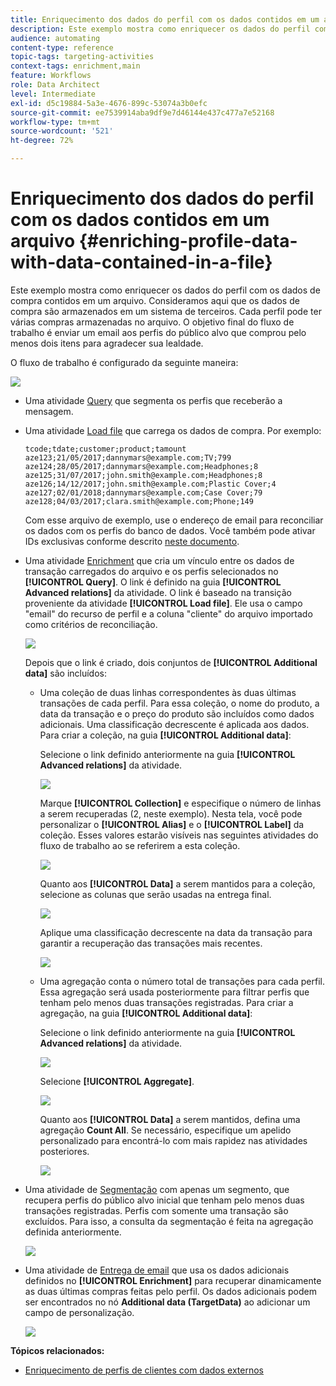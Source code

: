 ```yaml
---
title: Enriquecimento dos dados do perfil com os dados contidos em um arquivo
description: Este exemplo mostra como enriquecer os dados do perfil com os dados de compra contidos em um arquivo.
audience: automating
content-type: reference
topic-tags: targeting-activities
context-tags: enrichment,main
feature: Workflows
role: Data Architect
level: Intermediate
exl-id: d5c19884-5a3e-4676-899c-53074a3b0efc
source-git-commit: ee7539914aba9df9e7d46144e437c477a7e52168
workflow-type: tm+mt
source-wordcount: '521'
ht-degree: 72%

---
```


# Enriquecimento dos dados do perfil com os dados contidos em um arquivo {#enriching-profile-data-with-data-contained-in-a-file}

Este exemplo mostra como enriquecer os dados do perfil com os dados de compra contidos em um arquivo. Consideramos aqui que os dados de compra são armazenados em um sistema de terceiros. Cada perfil pode ter várias compras armazenadas no arquivo. O objetivo final do fluxo de trabalho é enviar um email aos perfis do público alvo que comprou pelo menos dois itens para agradecer sua lealdade.

O fluxo de trabalho é configurado da seguinte maneira:

![](assets/enrichment_example_workflow.png)

* Uma atividade [Query](../../automating/using/query.md) que segmenta os perfis que receberão a mensagem.
* Uma atividade [Load file](../../automating/using/load-file.md) que carrega os dados de compra. Por exemplo:

  ```
  tcode;tdate;customer;product;tamount
  aze123;21/05/2017;dannymars@example.com;TV;799
  aze124;28/05/2017;dannymars@example.com;Headphones;8
  aze125;31/07/2017;john.smith@example.com;Headphones;8
  aze126;14/12/2017;john.smith@example.com;Plastic Cover;4
  aze127;02/01/2018;dannymars@example.com;Case Cover;79
  aze128;04/03/2017;clara.smith@example.com;Phone;149
  ```

  Com esse arquivo de exemplo, use o endereço de email para reconciliar os dados com os perfis do banco de dados. Você também pode ativar IDs exclusivas conforme descrito [neste documento](../../developing/using/configuring-the-resource-s-data-structure.md#generating-a-unique-id-for-profiles-and-custom-resources).

* Uma atividade [Enrichment](../../automating/using/enrichment.md) que cria um vínculo entre os dados de transação carregados do arquivo e os perfis selecionados no **[!UICONTROL Query]**. O link é definido na guia **[!UICONTROL Advanced relations]** da atividade. O link é baseado na transição proveniente da atividade **[!UICONTROL Load file]**. Ele usa o campo &quot;email&quot; do recurso de perfil e a coluna &quot;cliente&quot; do arquivo importado como critérios de reconciliação.

  ![](assets/enrichment_example_workflow2.png)

  Depois que o link é criado, dois conjuntos de **[!UICONTROL Additional data]** são incluídos:

   * Uma coleção de duas linhas correspondentes às duas últimas transações de cada perfil. Para essa coleção, o nome do produto, a data da transação e o preço do produto são incluídos como dados adicionais. Uma classificação decrescente é aplicada aos dados. Para criar a coleção, na guia **[!UICONTROL Additional data]**:

     Selecione o link definido anteriormente na guia **[!UICONTROL Advanced relations]** da atividade.

     ![](assets/enrichment_example_workflow3.png)

     Marque **[!UICONTROL Collection]** e especifique o número de linhas a serem recuperadas (2, neste exemplo). Nesta tela, você pode personalizar o **[!UICONTROL Alias]** e o **[!UICONTROL Label]** da coleção. Esses valores estarão visíveis nas seguintes atividades do fluxo de trabalho ao se referirem a esta coleção.

     ![](assets/enrichment_example_workflow4.png)

     Quanto aos **[!UICONTROL Data]** a serem mantidos para a coleção, selecione as colunas que serão usadas na entrega final.

     ![](assets/enrichment_example_workflow6.png)

     Aplique uma classificação decrescente na data da transação para garantir a recuperação das transações mais recentes.

     ![](assets/enrichment_example_workflow7.png)

   * Uma agregação conta o número total de transações para cada perfil. Essa agregação será usada posteriormente para filtrar perfis que tenham pelo menos duas transações registradas. Para criar a agregação, na guia **[!UICONTROL Additional data]**:

     Selecione o link definido anteriormente na guia **[!UICONTROL Advanced relations]** da atividade.

     ![](assets/enrichment_example_workflow3.png)

     Selecione **[!UICONTROL Aggregate]**.

     ![](assets/enrichment_example_workflow8.png)

     Quanto aos **[!UICONTROL Data]** a serem mantidos, defina uma agregação **Count All**. Se necessário, especifique um apelido personalizado para encontrá-lo com mais rapidez nas atividades posteriores.

     ![](assets/enrichment_example_workflow9.png)

* Uma atividade de [Segmentação](../../automating/using/segmentation.md) com apenas um segmento, que recupera perfis do público alvo inicial que tenham pelo menos duas transações registradas. Perfis com somente uma transação são excluídos. Para isso, a consulta da segmentação é feita na agregação definida anteriormente.

  ![](assets/enrichment_example_workflow5.png)

* Uma atividade de [Entrega de email](../../automating/using/email-delivery.md) que usa os dados adicionais definidos no **[!UICONTROL Enrichment]** para recuperar dinamicamente as duas últimas compras feitas pelo perfil. Os dados adicionais podem ser encontrados no nó **Additional data (TargetData)** ao adicionar um campo de personalização.

  ![](assets/enrichment_example_workflow10.png)

**Tópicos relacionados:**

* [Enriquecimento de perfis de clientes com dados externos](https://helpx.adobe.com/br/campaign/kb/simplify-campaign-management.html#Managedatatofuelengagingexperiences)
